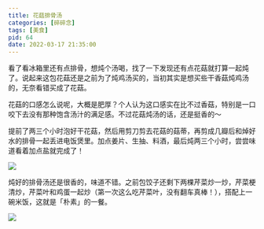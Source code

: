 ```yaml
---
title: 花菇排骨汤
categories: [碎碎念]
tags: [美食]
pid: 64
date: 2022-03-17 21:35:00
---
```


看了看冰箱里还有点排骨，想炖个汤喝，找了一下发现还有点花菇就打算一起炖了。说起来这包花菇还是之前为了炖鸡汤买的，当初其实是想买些干香菇炖鸡汤的，无奈看错买成了花菇。

<!-- more -->
花菇的口感怎么说呢，大概是肥厚？个人认为这口感实在比不过香菇，特别是一口咬下去没有那种饱含汤汁的满足感。不过花菇炖汤的话，还是挺香的～

提前了两三个小时泡好干花菇，然后用剪刀剪去花菇的菇蒂，再剪成几瓣后和焯好水的排骨一起丢进电饭煲里。加点姜片、生抽、料酒，最后炖两三个小时，尝尝味道看着加点盐就完成了！

![](https://web-1256060851.cos.ap-hongkong.myqcloud.com/post/64/soup1.jpg#600x)

​炖好的排骨汤还是很香的，味道不错。之前包饺子还剩下两棵芹菜炒一炒，芹菜梗清炒，芹菜叶和鸡蛋一起炒（第一次这么吃芹菜叶，没有翻车真棒！），搭配上一碗米饭，这就是「朴素」的一餐。

![](https://web-1256060851.cos.ap-hongkong.myqcloud.com/post/64/soup2.jpg#600x)